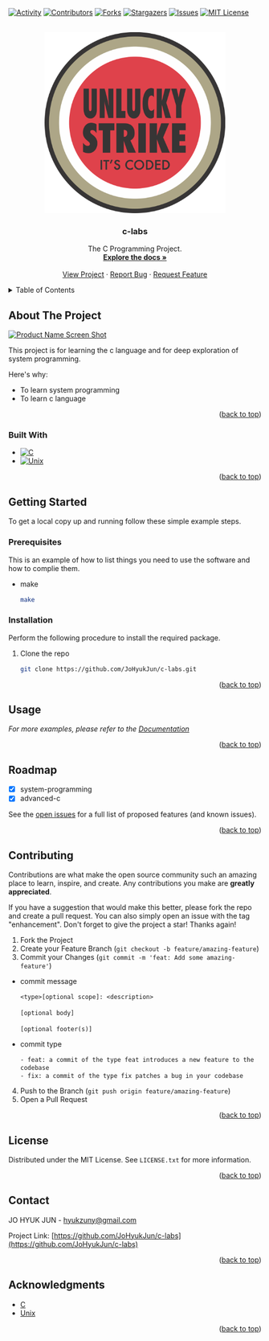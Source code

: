 <a name="readme-top"></a>


[![Activity][activity-shield]][activity-url]
[![Contributors][contributors-shield]][contributors-url]
[![Forks][forks-shield]][forks-url]
[![Stargazers][stars-shield]][stars-url]
[![Issues][issues-shield]][issues-url]
[![MIT License][license-shield]][license-url]



<!-- PROJECT LOGO -->
<br />
<div align="center">
  <a href="https://github.com/JoHyukJun/c-labs">
    <img src="images/logo.png" alt="Logo" width="360" height="360">
  </a>

  <h3 align="center">c-labs</h3>

  <p align="center">
    The C Programming Project.
    <br />
    <a href="https://github.com/JoHyukJun/c-labs"><strong>Explore the docs »</strong></a>
    <br />
    <br />
    <a href="https://github.com/JoHyukJun/c-labs">View Project</a>
    ·
    <a href="https://github.com/JoHyukJun/c-labs/issues">Report Bug</a>
    ·
    <a href="https://github.com/JoHyukJun/c-labs/issues">Request Feature</a>
  </p>
</div>



<!-- TABLE OF CONTENTS -->
<details>
  <summary>Table of Contents</summary>
  <ol>
    <li>
      <a href="#about-the-project">About The Project</a>
      <ul>
        <li><a href="#built-with">Built With</a></li>
      </ul>
    </li>
    <li>
      <a href="#getting-started">Getting Started</a>
      <ul>
        <li><a href="#prerequisites">Prerequisites</a></li>
        <li><a href="#installation">Installation</a></li>
      </ul>
    </li>
    <li><a href="#usage">Usage</a></li>
    <li><a href="#roadmap">Roadmap</a></li>
    <li><a href="#contributing">Contributing</a></li>
    <li><a href="#license">License</a></li>
    <li><a href="#contact">Contact</a></li>
    <li><a href="#acknowledgments">Acknowledgments</a></li>
  </ol>
</details>



<!-- ABOUT THE PROJECT -->
## About The Project

[![Product Name Screen Shot][product-screenshot]](https://github.com/JoHyukJun/c-labs)

This project is for learning the c language and for deep exploration of system programming.

Here's why:
* To learn system programming
* To learn c language

<p align="right">(<a href="#readme-top">back to top</a>)</p>



### Built With


* [![C][C]][C-url]
* [![Unix][Unix]][Unix-url]

<p align="right">(<a href="#readme-top">back to top</a>)</p>



<!-- GETTING STARTED -->
## Getting Started

To get a local copy up and running follow these simple example steps.

### Prerequisites

This is an example of how to list things you need to use the software and how to complie them.
* make
  ```sh
  make
  ```



### Installation

Perform the following procedure to install the required package.

1. Clone the repo
   ```sh
   git clone https://github.com/JoHyukJun/c-labs.git
   ```

<p align="right">(<a href="#readme-top">back to top</a>)</p>



<!-- USAGE EXAMPLES -->
## Usage

_For more examples, please refer to the [Documentation](https://github.com/JoHyukJun/c-labs)_

<p align="right">(<a href="#readme-top">back to top</a>)</p>



<!-- ROADMAP -->
## Roadmap

- [x] system-programming
- [x] advanced-c

See the [open issues](https://github.com/JoHyukJun/c-labs/issues) for a full list of proposed features (and known issues).

<p align="right">(<a href="#readme-top">back to top</a>)</p>



<!-- CONTRIBUTING -->
## Contributing

Contributions are what make the open source community such an amazing place to learn, inspire, and create. Any contributions you make are **greatly appreciated**.

If you have a suggestion that would make this better, please fork the repo and create a pull request. You can also simply open an issue with the tag "enhancement".
Don't forget to give the project a star! Thanks again!

1. Fork the Project
2. Create your Feature Branch (`git checkout -b feature/amazing-feature`)
3. Commit your Changes (`git commit -m 'feat: Add some amazing-feature'`)
* commit message
  ```git
  <type>[optional scope]: <description>
  
  [optional body]

  [optional footer(s)]
  ```
* commit type
  ```git
  - feat: a commit of the type feat introduces a new feature to the codebase
  - fix: a commit of the type fix patches a bug in your codebase
  ```
4. Push to the Branch (`git push origin feature/amazing-feature`)
5. Open a Pull Request

<p align="right">(<a href="#readme-top">back to top</a>)</p>



<!-- LICENSE -->
## License

Distributed under the MIT License. See `LICENSE.txt` for more information.

<p align="right">(<a href="#readme-top">back to top</a>)</p>



<!-- CONTACT -->
## Contact

JO HYUK JUN - hyukzuny@gmail.com

Project Link: [https://github.com/JoHyukJun/c-labs](https://github.com/JoHyukJun/c-labs)

<p align="right">(<a href="#readme-top">back to top</a>)</p>



<!-- ACKNOWLEDGMENTS -->
## Acknowledgments

* [C](https://en.cppreference.com/w/)
* [Unix](https://www.opengroup.org/membership/forums/platform/unix/)

<p align="right">(<a href="#readme-top">back to top</a>)</p>



<!-- MARKDOWN LINKS & IMAGES -->
<!-- https://www.markdownguide.org/basic-syntax/#reference-style-links -->
[contributors-shield]: https://img.shields.io/github/contributors/JoHyukJun/c-labs.svg?style=for-the-badge
[contributors-url]: https://github.com/JoHyukJun/c-labs/graphs/contributors
[activity-shield]: https://img.shields.io/github/commit-activity/m/JoHyukJun/c-labs.svg?style=for-the-badge
[activity-url]: https://github.com/JoHyukJun/c-labs/pulse
[forks-shield]: https://img.shields.io/github/forks/JoHyukJun/c-labs.svg?style=for-the-badge
[forks-url]: https://github.com/JoHyukJun/c-labs/network/members
[stars-shield]: https://img.shields.io/github/stars/JoHyukJun/c-labs.svg?style=for-the-badge
[stars-url]: https://github.com/JoHyukJun/c-labs/stargazers
[issues-shield]: https://img.shields.io/github/issues/JoHyukJun/c-labs.svg?style=for-the-badge
[issues-url]: https://github.com/JoHyukJun/c-labs/issues
[license-shield]: https://img.shields.io/github/license/JoHyukJun/c-labs.svg?style=for-the-badge
[license-url]: https://github.com/JoHyukJun/c-labs/blob/master/LICENSE
[product-screenshot]: images/screenshot.png
[C]: https://img.shields.io/badge/c-000000?style=for-the-badge&logo=c&logoColor=white
[C-url]: https://en.cppreference.com/w/
[Unix]: https://img.shields.io/badge/unix-000000?style=for-the-badge&logo=unix&logoColor=white
[Unix-url]: https://www.opengroup.org/membership/forums/platform/unix